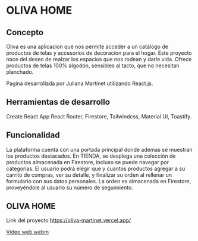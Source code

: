# OLIVA HOME

## Concepto

Oliva es una aplicacion que nos permite acceder a un catálogo de productos de telas y accesorios de decoracion para el hogar. Este proyecto nace del deseo de realzar los espacios que nos rodean y darle vida. Ofrece productos de telas 100% algodón, sensibles al tacto, que no necesitan planchado.

Pagina desarrollada por Juliana Martinet utilizando React.js. 

## Herramientas de desarrollo

Create React App React Router, Firestore, Tailwindcss, Material UI, Toastify.

## Funcionalidad

La plataforma cuenta con una portada principal donde ademas se muestran los productos destacados. En TIENDA, se desplega una colección de productos almacenada en Firestore, incluso se puede navegar por categorias. El usuario podrá elegir que y cuantos productos agregar a su carrito de compras, ver su detalle, y finalizar su orden al rellenar un formulario con sus datos personales.
La orden es almacenada en Firestore, proveyéndole al usuario su número de seguimiento.

## OLIVA HOME

Link del proyecto https://oliva-martinet.vercel.app/

[Video web.webm](https://user-images.githubusercontent.com/103047921/189556123-162a7c01-5c9e-4027-940e-ec0f759b255a.webm)

